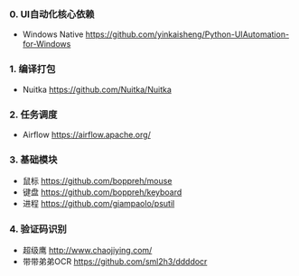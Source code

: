 ### 0. UI自动化核心依赖
- Windows Native https://github.com/yinkaisheng/Python-UIAutomation-for-Windows

### 1. 编译打包
- Nuitka https://github.com/Nuitka/Nuitka

### 2. 任务调度
- Airflow https://airflow.apache.org/

### 3. 基础模块
- 鼠标 https://github.com/boppreh/mouse
- 键盘 https://github.com/boppreh/keyboard
- 进程 https://github.com/giampaolo/psutil

### 4. 验证码识别
- 超级鹰 http://www.chaojiying.com/
- 带带弟弟OCR https://github.com/sml2h3/ddddocr
